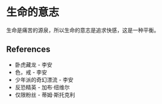 # 生命的意志

生命是痛苦的源泉，所以生命的意志是追求快感，这是一种平衡。

## References

- 卧虎藏龙 - 李安
- 色，戒 - 李安
- 少年派的奇幻漂流 - 李安
- 反恐精英 - 加布·纽维尔
- 仅限粉丝 - 蒂姆·斯托克利
